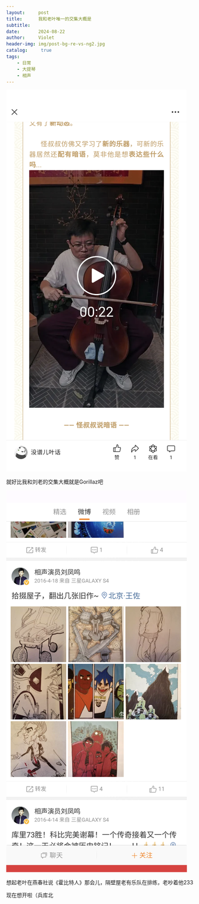 ```yaml
---
layout:     post
title:      我和老叶唯一的交集大概是
subtitle:   
date:       2024-08-22
author:     Violet
header-img: img/post-bg-re-vs-ng2.jpg
catalog: 	 true
tags:
    - 日常
    - 大提琴
    - 相声
---
```

![](/img/posts/Screenshot_20240822-124801.png)

就好比我和刘老的交集大概就是Gorillaz吧

![](/img/posts/Screenshot_20240822-142940.png)

想起老叶在燕春社说《霍比特人》那会儿，隔壁屋老有乐队在排练，老吵着他233

现在想开啦（兵库北
